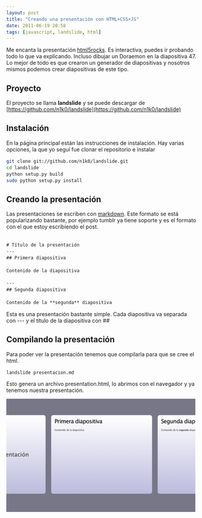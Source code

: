 ```yaml
---
layout: post
title: "Creando una presentación con HTML+CSS+JS"
date: 2011-06-19 20:58
tags: [javascript, landslide, html]
---
```


Me encanta la presentación [html5rocks](http://slides.html5rocks.com/). Es interactiva,
puedes ir probando todo lo que va explicando. Incluso dibujar un Doraemon en la diapositiva 47.
Lo mejor de todo es que crearon un generador de diapositivas y nosotros mismos podemos crear diapositivas de este tipo.

## Proyecto

El proyecto se llama **landslide** y se puede descargar de
[https://github.com/n1k0/landslide](https://github.com/n1k0/landslide)

## Instalación

En la página principal están las instrucciones de instalación. Hay varias opciones, la que yo seguí fue clonar el repositorio e instalar

```bash
git clone git://github.com/n1k0/landslide.git
cd landslide
python setup.py build
sudo python setup.py install
```


## Creando la presentación

Las presentaciones se escriben con [markdown](http://daringfireball.net/projects/markdown/syntax).
Este formato se está popularizando bastante, por ejemplo tumblr ya tiene soporte y es el formato con el
que estoy escribiendo el post.

```html

# Título de la presentación
---
## Primera diapositiva

Contenido de la diapositiva

---
## Segunda diapositiva

Contenido de la **segunda** diapositiva
```

Esta es una presentación bastante simple. Cada diapositiva va separada con --- y el título de la diapositiva con ##

## Compilando la presentación
Para poder ver la presentación tenemos que compilarla para que se cree el html.

    landslide presentacion.md

Esto genera un archivo presentation.html, lo abrimos con el navegador y ya tenemos nuestra presentación.

![landslice](/images/posts/landslide.png)